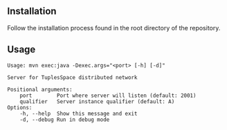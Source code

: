 ## Installation

Follow the installation process found in the root directory of the repository.
## Usage
```
Usage: mvn exec:java -Dexec.args="<port> [-h] [-d]"

Server for TuplesSpace distributed network

Positional arguments:
    port        Port where server will listen (default: 2001)
    qualifier   Server instance qualifier (default: A)
Options:
    -h, --help  Show this message and exit
    -d, --debug Run in debug mode
```